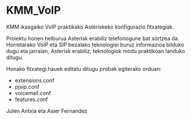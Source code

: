 # KMM_VoIP
KMM ikasgaiko VoIP praktikako Asteriskeko konfigurazio fitxategiak.

Proiektu honen helburua Asterisk erabiliz telefonogune bat sortzea da. Horretarako VoIP eta SIP bezalako teknologiei buruz informazioa bilduko dugu eta jarraian, Asterisk erabiliz, teknologiok modu praktikoan landuko ditugu.

Honako fitxategi hauek editatu ditugu probak egiterako orduan:

- extensions.conf
- pjsip.conf
- voicemail.conf
- features.conf

Julen Antxia eta Asier Fernandez
